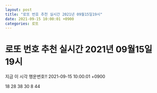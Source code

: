 ```yaml
---
layout: post
title: "로또 번호 추천 실시간 2021년 09월15일19시"
date: 2021-09-15 10:00:01 +0900
categories: 로또
---
```


# 로또 번호 추천 실시간 2021년 09월15일19시

지금 이 시각 행운번호!! 2021-09-15 10:00:01 +0900

 18  28  38  30  8  44 


